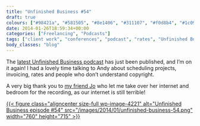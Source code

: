 ```yaml
---
title: "Unfinished Business #54"
draft: true
colours: ["#98421a", "#581505", "#8e1406", "#311107", "#f0d8b4", "#1c0903", "#d5c9bf"]
date: 2014-01-26T18:59:34+00:00
categories: ["Freelancing", "Podcasts"]
tags: ["client work", "conferences", "podcast", "rates", "Unfinished Business"]
body_classes: "blog"
---
```


The [latest Unfinished Business podcast](http://unfinished.bz/54) has just been published, and I’m on it again! I had a lovely time talking to Andy about scheduling projects, invoicing, rates and people who don’t understand copyright.

A very big thank you to [my friend Jo](http://twitter.com/Jo_annaP) who let me take over her internet and bedroom for the recording, as our internet is still terrible!

[{{< figure class="aligncenter size-full wp-image-4221" alt="Unfinished Business episode #54" src="/images/2014/01/unfinished-business-54.png" width="760" height="715" >}}](http://unfinished.bz/54)

